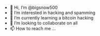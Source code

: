 - 👋 Hi, I’m @bigsnow500
- 👀 I’m interested in hacking and spamming
- 🌱 I’m currently learning a bitcoin hacking
- 💞️ I’m looking to collaborate on all
- 📫 How to reach me ...

<!---
bigsnow500/bigsnow500 is a ✨ special ✨ repository because its `README.md` (this file) appears on your GitHub profile.
You can click the Preview link to take a look at your changes.
--->
